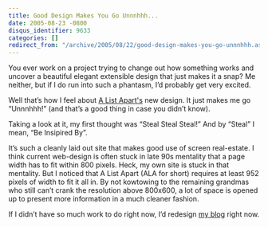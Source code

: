 ```yaml
---
title: Good Design Makes You Go Unnnhhh...
date: 2005-08-23 -0800
disqus_identifier: 9633
categories: []
redirect_from: "/archive/2005/08/22/good-design-makes-you-go-unnnhhh.aspx/"
---
```


You ever work on a project trying to change out how something works and
uncover a beautiful elegant extensible design that just makes it a snap?
Me neither, but if I do run into such a phantasm, I’d probably get very
excited.

Well that’s how I feel about [A List
Apart's](http://www.alistapart.com/) new design. It just makes me go
“Unnnhhh!” (and that’s a good thing in case you didn’t know).

Taking a look at it, my first thought was “Steal Steal Steal!” And by
“Steal” I mean, “Be Insipired By”.

It’s such a cleanly laid out site that makes good use of screen
real-estate. I think current web-design is often stuck in late 90s
mentality that a page width has to fit within 800 pixels. Heck, my own
site is stuck in that mentality. But I noticed that A List Apart (ALA
for short) requires at least 952 pixels of width to fit it all in. By
not kowtowing to the remaining grandmas who still can’t crank the
resolution above 800x600, a lot of space is opened up to present more
information in a much cleaner fashion.

If I didn’t have so much work to do right now, I’d redesign [my
blog](https://haacked.com/) right now.

